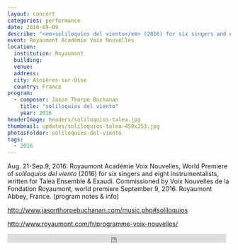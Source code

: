 ```yaml
---
layout: concert
categories: performance
date: 2016-09-09
describe: "<em>soliloquios del viento</em> (2016) for six singers and eight instrumentalists, world premiere. Talea Ensemble + EXAUDI Vocal Ensemble."
event: Royaumont Académie Voix Nouvelles
location:
  institution: Royaumont
  building:
  venue:
  address:
  city: Asnières-sur-Oise
  country: France
program:
  - composer: Jason Thorpe Buchanan
    title: "soliloquios del viento"
    year: 2016
headerImage: headers/soliloquios-talea.jpg
thumbnail: updates/soliloquios-talea-450x253.jpg
photosFolder: soliloquios-del-viento
tags:
  - 2016
---
```


Aug. 21-Sep.9, 2016: Royaumont Académie Voix Nouvelles, World Premiere of *soliloquios del viento* (2016) for six singers and eight instrumentalists, written for Talea Ensemble & Exaudi. Commissioned by Voix Nouvelles de la Fondation Royaumont, world premiere September 9, 2016. Royaumont Abbey, France. (program notes & info)

http://www.jasonthorpebuchanan.com/music.php#soliloquios

http://www.royaumont.com/fr/programme-voix-nouvelles/



<iframe width="98%" height="20" scrolling="no" frameborder="no" src="https://w.soundcloud.com/player/?url=https%3A//api.soundcloud.com/tracks/299758478%3Fsecret_token%3Ds-hFWaz&amp;color=ff9900&amp;inverse=true&amp;auto_play=false&amp;show_user=true"></iframe>
